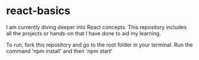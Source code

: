 # react-basics
I am currently diving deeper into React concepts. This repository includes all the projects or hands-on that I have done to aid my learning.

To run, fork this repository and go to the root folder in your terminal. Run the command 'npm install' and then 'npm start'
